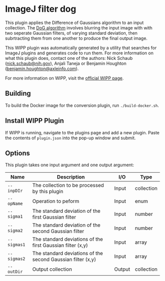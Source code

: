 # ImageJ filter dog

This plugin applies the Difference of Gaussians algorithm to an input collection.
The [DoG algorithm](https://en.wikipedia.org/wiki/Difference_of_Gaussians) involves blurring the input image with with two seperate
Gaussian filters, of varying standard deviation, then subrtracting them from one 
another to produce the final output image. 

This WIPP plugin was automatically generated by a utility that searches for
ImageJ plugins and generates code to run them. For more information on what this
plugin does, contact one of the authors: Nick Schaub (nick.schaub@nih.gov), 
Anjali Taneja or Benjamin Houghton (benjamin.houghton@axleinfo.com).

For more information on WIPP, visit the [official WIPP page](https://isg.nist.gov/deepzoomweb/software/wipp).

## Building

To build the Docker image for the conversion plugin, run
`./build-docker.sh`.

## Install WIPP Plugin

If WIPP is running, navigate to the plugins page and add a new plugin.
Paste the contents of `plugin.json` into the pop-up window and submit.

## Options

This plugin takes one input argument and one output argument:

| Name          | Description             | I/O    | Type   |
|---------------|-------------------------|--------|--------|
| `--inpDIr` | The collection to be processed by this plugin | Input | collection |
| `--opName` | Operation to peform | Input | enum |
| `--sigma1` | The standard deviation of the first Gaussian filter | Input | number |
| `--sigma2` | The standard deviation of the second Gaussian filter | Input | number |
| `--sigmas1` | The standard deviations of the first Gaussian filter (x,y) | Input | array |
| `--sigmas2` | The standard deviations of the second Gaussian filter (x,y) | Input | array |
| `--outDir` | Output collection | Output | collection |

